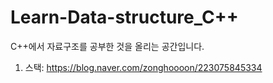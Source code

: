 # Learn-Data-structure_C++
C++에서 자료구조를 공부한 것을 올리는 공간입니다.

1. 스택: https://blog.naver.com/zonghoooon/223075845334
